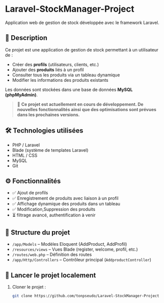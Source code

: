 # Laravel-StockManager-Project

Application web de gestion de stock développée avec le framework Laravel.

## 📌 Description

Ce projet est une application de gestion de stock permettant à un utilisateur de :

- Créer des **profils** (utilisateurs, clients, etc.)
- Ajouter des **produits** liés à un profil
- Consulter tous les produits via un tableau dynamique
- Modifier les informations des produits existants

Les données sont stockées dans une base de données **MySQL (phpMyAdmin)**.

> 🔧 **Ce projet est actuellement en cours de développement. De nouvelles fonctionnalités ainsi que des optimisations sont prévues dans les prochaines versions.**

## 🛠️ Technologies utilisées

- PHP / Laravel
- Blade (système de templates Laravel)
- HTML / CSS
- MySQL
- Git

## ⚙️ Fonctionnalités

- ✅ Ajout de profils
- ✅ Enregistrement de produits avec liaison à un profil
- ✅ Affichage dynamique des produits dans un tableau
- ✅ Modification,Suppression des produits
- ⏳ filtrage avancé, authentification à venir

## 📂 Structure du projet

- `/app/Models` – Modèles Eloquent (AddProduct, AddProfil)
- `/resources/views` – Vues Blade (register, welcome, profil, etc.)
- `/routes/web.php` – Définition des routes
- `/app/Http/Controllers` – Contrôleur principal (`AddproductController`)

## 🚀 Lancer le projet localement

1. Cloner le projet :
   ```bash
   git clone https://github.com/tonpseudo/Laravel-StockManager-Project.git
